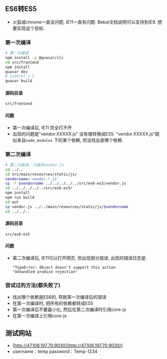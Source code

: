 ## ES6转ES5

* 火狐或chrome一直没问题, IE11一直有问题. Bebal文档说明可以支持到IE9. 想要实现这个目标.  

### 第一次编译

```bash
# 第一次编译
npm install -g @quasar/cli
cd src/frontend
npm install
quasar dev
# Control + C
quasar build
```



#### 源码目录

```src/frontend```

#### 问题

* 第一次编译后, IE11 完全打不开
*  出现的问题是"vendor.XXXXX.js" 没有被转换成ES5. "vendor.XXXXX.js"貌似来自```node_modules``` 下的某个依赖, 但没找出是哪个依赖.



### 第二次编译

```bash
# 第二次编译, 只编译vendor.js
cd ../..
cd src/main/resources/static/js/
vendorname='vendor.*.js'
cp -f $vendorname ../../../../../src/es6-es5/vendor.js
cd ../../../../../src/es6-es5/
npm install
npm run build
cd out
cp vendor.js ../../main/resources/static/js/$vendorname
cd ../../..
```

#### 源码目录

```src/es6-es5```

#### 问题

* 第二次编译后, IE11可以打开网页, 但出现部分错误, 出现的错误日志是:

  ```
  "TypeError: Object doesn't support this action
  "Unhandled promise rejection"
  ```



### 尝试过的方法(都失败了)

* 找出哪个依赖是ES6的, 导致第一次编译后的错误
* 在第一次编译时, 把所有的依赖都转成ES5
* 第一次编译后不要最小化,  然后在第二次编译时引用core-js
* 在第一次编译上引用core-js



## 测试网站

- [http://47.106.197.70:9030](http://47.106.197.70:9030/)
- username：temp           password：Temp-1234